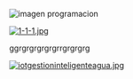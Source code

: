 ![imagen programacion](https://github.com/diegote7/monorepositorio-programacion/assets/114953054/d8b45eef-3b13-4f30-82ab-be3226a9c176)

[![1-1-1.jpg](https://i.postimg.cc/VNbNtNjx/1-1-1.jpg)](https://postimg.cc/94CV5Cgb)

ggrgrgrgrgrgrrgrgrgrg

[![iotgestioninteligenteagua.jpg](https://i.postimg.cc/wM6tpdS7/iotgestioninteligenteagua.jpg)](https://postimg.cc/cgb1RP1S)        
